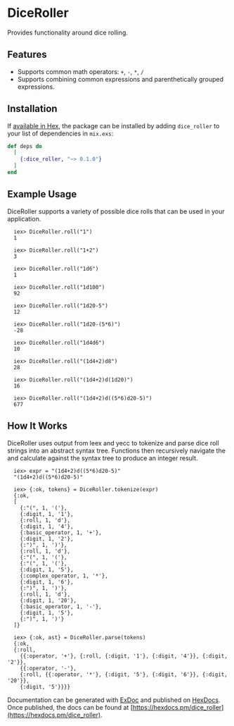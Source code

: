 # DiceRoller

Provides functionality around dice rolling.

## Features

* Supports common math operators: `+`, `-`, `*`, `/`
* Supports combining common expressions and parenthetically grouped expressions.

## Installation

If [available in Hex](https://hex.pm/docs/publish), the package can be installed
by adding `dice_roller` to your list of dependencies in `mix.exs`:

```elixir
def deps do
  [
    {:dice_roller, "~> 0.1.0"}
  ]
end
```

## Example Usage

DiceRoller supports a variety of possible dice rolls that can be used in your
application.

```
  iex> DiceRoller.roll("1")
  1

  iex> DiceRoller.roll("1+2")
  3

  iex> DiceRoller.roll("1d6")
  1

  iex> DiceRoller.roll("1d100")
  92

  iex> DiceRoller.roll("1d20-5")
  12

  iex> DiceRoller.roll("1d20-(5*6)")
  -28

  iex> DiceRoller.roll("1d4d6")
  10

  iex> DiceRoller.roll("(1d4+2)d8")
  28

  iex> DiceRoller.roll("(1d4+2)d(1d20)")
  16

  iex> DiceRoller.roll("(1d4+2)d((5*6)d20-5)")
  677
```

## How It Works

DiceRoller uses output from leex and yecc to tokenize and parse dice roll
strings into an abstract syntax tree. Functions then recursively navigate
the and calculate against the syntax tree to produce an integer result.

```
  iex> expr = "(1d4+2)d((5*6)d20-5)"
  "(1d4+2)d((5*6)d20-5)"

  iex> {:ok, tokens} = DiceRoller.tokenize(expr)
  {:ok,
  [
    {:"(", 1, '('},
    {:digit, 1, '1'},
    {:roll, 1, 'd'},
    {:digit, 1, '4'},
    {:basic_operator, 1, '+'},
    {:digit, 1, '2'},
    {:")", 1, ')'},
    {:roll, 1, 'd'},
    {:"(", 1, '('},
    {:"(", 1, '('},
    {:digit, 1, '5'},
    {:complex_operator, 1, '*'},
    {:digit, 1, '6'},
    {:")", 1, ')'},
    {:roll, 1, 'd'},
    {:digit, 1, '20'},
    {:basic_operator, 1, '-'},
    {:digit, 1, '5'},
    {:")", 1, ')'}
  ]}

  iex> {:ok, ast} = DiceRoller.parse(tokens)
  {:ok,
  {:roll,
    {{:operator, '+'}, {:roll, {:digit, '1'}, {:digit, '4'}}, {:digit, '2'}},
    {{:operator, '-'},
    {:roll, {{:operator, '*'}, {:digit, '5'}, {:digit, '6'}}, {:digit, '20'}},
    {:digit, '5'}}}}
```

Documentation can be generated with [ExDoc](https://github.com/elixir-lang/ex_doc)
and published on [HexDocs](https://hexdocs.pm). Once published, the docs can
be found at [https://hexdocs.pm/dice_roller](https://hexdocs.pm/dice_roller).

